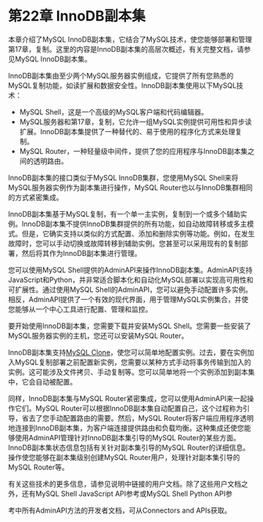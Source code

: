 # 第22章 InnoDB副本集

本章介绍了MySQL InnoDB副本集，它结合了MySQL技术，使您能够部署和管理第17章，复制。这里的内容是InnoDB副本集的高层次概述，有关完整文档，请参见MySQL InnoDB副本集。

InnoDB副本集由至少两个MySQL服务器实例组成，它提供了所有您熟悉的MySQL复制功能，如读扩展和数据安全性。InnoDB副本集使用以下MySQL技术：

- MySQL Shell，这是一个高级的MySQL客户端和代码编辑器。
- MySQL服务器和第17章，复制，它允许一组MySQL实例提供可用性和异步读扩展。InnoDB副本集提供了一种替代的、易于使用的程序化方式来处理复制。
- MySQL Router，一种轻量级中间件，提供了您的应用程序与InnoDB副本集之间的透明路由。

InnoDB副本集的接口类似于MySQL InnoDB集群，您使用MySQL Shell来将MySQL服务器实例作为副本集进行操作，MySQL Router也以与InnoDB集群相同的方式紧密集成。

InnoDB副本集基于MySQL复制，有一个单一主实例，复制到一个或多个辅助实例。InnoDB副本集不提供InnoDB集群提供的所有功能，如自动故障转移或多主模式。但是，它确实支持以类似的方式配置、添加和删除实例等功能。例如，在发生故障时，您可以手动切换或故障转移到辅助实例。您甚至可以采用现有的复制部署，然后将其作为InnoDB副本集进行管理。

您可以使用MySQL Shell提供的AdminAPI来操作InnoDB副本集。AdminAPI支持JavaScript和Python，并非常适合脚本化和自动化MySQL部署以实现高可用性和可扩展性。通过使用MySQL Shell的AdminAPI，您可以避免手动配置许多实例。相反，AdminAPI提供了一个有效的现代界面，用于管理MySQL实例集合，并使您能够从一个中心工具进行配置、管理和监控。

要开始使用InnoDB副本集，您需要下载并安装MySQL Shell。您需要一些安装了MySQL服务器实例的主机，您还可以安装MySQL Router。

InnoDB副本集支持[MySQL Clone](../05.MySQL服务器管理/05.06.MySQL服务器插件/05.06.07.Clone插件/05.06.07.00.Clone插件.md)，使您可以简单地配置实例。过去，要在实例加入MySQL复制部署之前配置新实例，您需要以某种方式手动将事务传输到加入的实例。这可能涉及文件拷贝、手动复制等。您可以简单地将一个实例添加到副本集中，它会自动被配置。

同样，InnoDB副本集与MySQL Router紧密集成，您可以使用AdminAPI来一起操作它们。MySQL Router可以根据InnoDB副本集自动配置自己，这个过程称为引导，省去了您手动配置路由的需要。然后，MySQL Router将客户端应用程序透明地连接到InnoDB副本集，为客户端连接提供路由和负载均衡。这种集成还使您能够使用AdminAPI管理针对InnoDB副本集引导的MySQL Router的某些方面。InnoDB副本集状态信息包括有关针对副本集引导的MySQL Router的详细信息。操作使您能够在副本集级别创建MySQL Router用户，处理针对副本集引导的MySQL Router等。

有关这些技术的更多信息，请参见说明中链接的用户文档。除了这些用户文档之外，还有MySQL Shell JavaScript API参考或MySQL Shell Python API参

考中所有AdminAPI方法的开发者文档，可从Connectors and APIs获取。